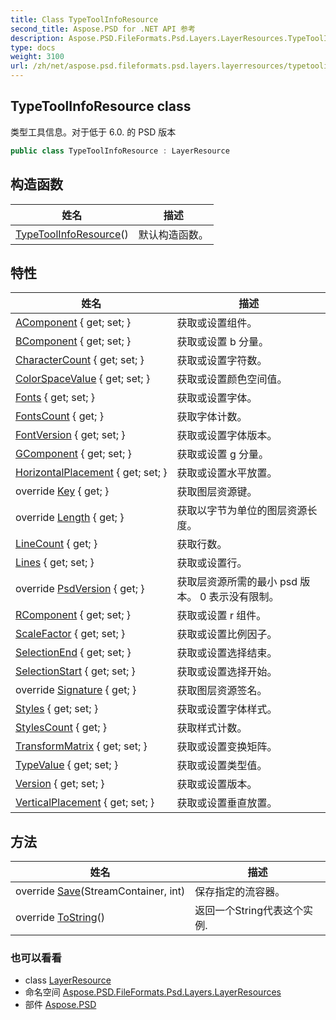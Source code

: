 ```yaml
---
title: Class TypeToolInfoResource
second_title: Aspose.PSD for .NET API 参考
description: Aspose.PSD.FileFormats.Psd.Layers.LayerResources.TypeToolInfoResource 班级. 类型工具信息对于低于 6.0. 的 PSD 版本
type: docs
weight: 3100
url: /zh/net/aspose.psd.fileformats.psd.layers.layerresources/typetoolinforesource/
---
```

## TypeToolInfoResource class

类型工具信息。对于低于 6.0. 的 PSD 版本

```csharp
public class TypeToolInfoResource : LayerResource
```

## 构造函数

| 姓名 | 描述 |
| --- | --- |
| [TypeToolInfoResource](typetoolinforesource/)() | 默认构造函数。 |

## 特性

| 姓名 | 描述 |
| --- | --- |
| [AComponent](../../aspose.psd.fileformats.psd.layers.layerresources/typetoolinforesource/acomponent/) { get; set; } | 获取或设置组件。 |
| [BComponent](../../aspose.psd.fileformats.psd.layers.layerresources/typetoolinforesource/bcomponent/) { get; set; } | 获取或设置 b 分量。 |
| [CharacterCount](../../aspose.psd.fileformats.psd.layers.layerresources/typetoolinforesource/charactercount/) { get; set; } | 获取或设置字符数。 |
| [ColorSpaceValue](../../aspose.psd.fileformats.psd.layers.layerresources/typetoolinforesource/colorspacevalue/) { get; set; } | 获取或设置颜色空间值。 |
| [Fonts](../../aspose.psd.fileformats.psd.layers.layerresources/typetoolinforesource/fonts/) { get; set; } | 获取或设置字体。 |
| [FontsCount](../../aspose.psd.fileformats.psd.layers.layerresources/typetoolinforesource/fontscount/) { get; } | 获取字体计数。 |
| [FontVersion](../../aspose.psd.fileformats.psd.layers.layerresources/typetoolinforesource/fontversion/) { get; set; } | 获取或设置字体版本。 |
| [GComponent](../../aspose.psd.fileformats.psd.layers.layerresources/typetoolinforesource/gcomponent/) { get; set; } | 获取或设置 g 分量。 |
| [HorizontalPlacement](../../aspose.psd.fileformats.psd.layers.layerresources/typetoolinforesource/horizontalplacement/) { get; set; } | 获取或设置水平放置。 |
| override [Key](../../aspose.psd.fileformats.psd.layers.layerresources/typetoolinforesource/key/) { get; } | 获取图层资源键。 |
| override [Length](../../aspose.psd.fileformats.psd.layers.layerresources/typetoolinforesource/length/) { get; } | 获取以字节为单位的图层资源长度。 |
| [LineCount](../../aspose.psd.fileformats.psd.layers.layerresources/typetoolinforesource/linecount/) { get; } | 获取行数。 |
| [Lines](../../aspose.psd.fileformats.psd.layers.layerresources/typetoolinforesource/lines/) { get; set; } | 获取或设置行。 |
| override [PsdVersion](../../aspose.psd.fileformats.psd.layers.layerresources/typetoolinforesource/psdversion/) { get; } | 获取层资源所需的最小 psd 版本。 0 表示没有限制。 |
| [RComponent](../../aspose.psd.fileformats.psd.layers.layerresources/typetoolinforesource/rcomponent/) { get; set; } | 获取或设置 r 组件。 |
| [ScaleFactor](../../aspose.psd.fileformats.psd.layers.layerresources/typetoolinforesource/scalefactor/) { get; set; } | 获取或设置比例因子。 |
| [SelectionEnd](../../aspose.psd.fileformats.psd.layers.layerresources/typetoolinforesource/selectionend/) { get; set; } | 获取或设置选择结束。 |
| [SelectionStart](../../aspose.psd.fileformats.psd.layers.layerresources/typetoolinforesource/selectionstart/) { get; set; } | 获取或设置选择开始。 |
| override [Signature](../../aspose.psd.fileformats.psd.layers.layerresources/typetoolinforesource/signature/) { get; } | 获取图层资源签名。 |
| [Styles](../../aspose.psd.fileformats.psd.layers.layerresources/typetoolinforesource/styles/) { get; set; } | 获取或设置字体样式。 |
| [StylesCount](../../aspose.psd.fileformats.psd.layers.layerresources/typetoolinforesource/stylescount/) { get; } | 获取样式计数。 |
| [TransformMatrix](../../aspose.psd.fileformats.psd.layers.layerresources/typetoolinforesource/transformmatrix/) { get; set; } | 获取或设置变换矩阵。 |
| [TypeValue](../../aspose.psd.fileformats.psd.layers.layerresources/typetoolinforesource/typevalue/) { get; set; } | 获取或设置类型值。 |
| [Version](../../aspose.psd.fileformats.psd.layers.layerresources/typetoolinforesource/version/) { get; set; } | 获取或设置版本。 |
| [VerticalPlacement](../../aspose.psd.fileformats.psd.layers.layerresources/typetoolinforesource/verticalplacement/) { get; set; } | 获取或设置垂直放置。 |

## 方法

| 姓名 | 描述 |
| --- | --- |
| override [Save](../../aspose.psd.fileformats.psd.layers.layerresources/typetoolinforesource/save/)(StreamContainer, int) | 保存指定的流容器。 |
| override [ToString](../../aspose.psd.fileformats.psd.layers/layerresource/tostring/)() | 返回一个String代表这个实例. |

### 也可以看看

* class [LayerResource](../../aspose.psd.fileformats.psd.layers/layerresource/)
* 命名空间 [Aspose.PSD.FileFormats.Psd.Layers.LayerResources](../../aspose.psd.fileformats.psd.layers.layerresources/)
* 部件 [Aspose.PSD](../../)


